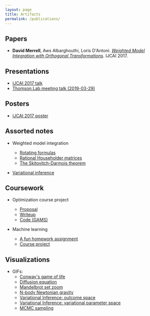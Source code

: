 ```yaml
---
layout: page
title: Artifacts 
permalink: /publications/
---
```


## Papers

* **David Merrell**, Aws Albarghouthi, Loris D'Antoni. 
[*Weighted Model Integration with Orthogonal Transformations*]({{site.url}}/assets/publications/dmerrell-ijcai-2017.pdf).
IJCAI 2017.


## Presentations

* [IJCAI 2017 talk]({{site.url}}/assets/presentations/wmi-ijcai-2017-08-17.pdf)
* [Thomson Lab meeting talk (2019-03-29)](https://docs.google.com/presentation/d/1hMKZLL2EMppx7Bqhs5bmeLOxZNErOW0Qd0WDGuLMAC4/edit?usp=sharing)

## Posters

* [IJCAI 2017 poster]({{site.url}}/assets/posters/poster-ijcai-2017-08-17.pdf)


## Assorted notes

* Weighted model integration
    - [Rotating formulas]({{site.url}}/assets/research-notes/tilt-equivalence.pdf)
    - [Rational Householder matrices]({{site.url}}/assets/research-notes/rational-householder.pdf)
    - [The Skitovitch-Darmois theorem]({{site.url}}/assets/research-notes/skitovitch-darmois.pdf)

* [Variational inference]({{site.url}}/assets/research-notes/vi-review.pdf)

## Coursework

* Optimization course project
    - [Proposal]({{site.url}}/assets/coursework/dmerrell-proposal.pdf)
    - [Writeup]({{site.url}}/assets/coursework/dmerrell-writeup.pdf)
    - [Code (GAMS)]({{site.url}}/assets/coursework/sc-mip-model.gms)

* Machine learning
    - [A fun homework assignment]({{site.url}}/assets/coursework/cs761-hw3.pdf)
    - [Course project]({{site.url}}/assets/coursework/merrell-sharma-cs761-project-2017.pdf)

## Visualizations

* GIFs:
    - [Conway's game of life]({{site.url}}/assets/visualizations/conway.gif)
    - [Diffusion equation]({{site.url}}/assets/visualizations/diffusion.gif)
    - [Mandelbrot set zoom]({{site.url}}/assets/visualizations/mandelbrot_colornorm.gif)
    - [N-body Newtonian gravity]({{site.url}}/assets/visualizations/gravity.gif)
    - [Variational Inference: outcome space]({{site.url}}/assets/visualizations/vi_dists.gif)
    - [Variational Inference: variational parameter space]({{site.url}}/assets/visualizations/kl_minimization.gif)
    - [MCMC sampling]({{site.url}}/assets/visualizations/mcmc_sampling.gif)



<!---
This is the base Jekyll theme. You can find out more info about customizing your Jekyll theme, as well as basic Jekyll usage documentation at [jekyllrb.com](http://jekyllrb.com/)

You can find the source code for the Jekyll new theme at:
{% include icon-github.html username="jekyll" %} /
[minima](https://github.com/jekyll/minima)

You can find the source code for Jekyll at
{% include icon-github.html username="jekyll" %} /
[jekyll](https://github.com/jekyll/jekyll)
-->
